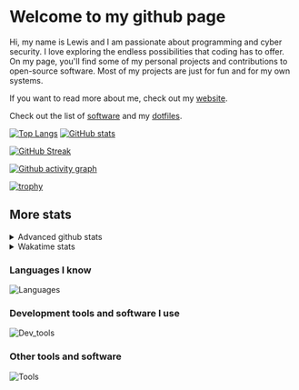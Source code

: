 # Welcome to my github page
Hi, my name is Lewis and I am passionate about programming and cyber security. I love exploring the endless possibilities that coding has to offer. On my page, you'll find some of my personal projects and contributions to open-source software. Most of my projects are just for fun and for my own systems.

If you want to read more about me, check out my [website](https://awesomelewis2007.github.io/).

Check out the list of [software](https://github.com/awesomelewis2007/awesomelewis2007/blob/master/software.md) and my [dotfiles](https://github.com/awesomelewis2007/dotfiles).



[![Top Langs](https://github-readme-stats.vercel.app/api/top-langs/?username=awesomelewis2007&hide=html,css,jupyter%20notebook&langs_count=10&layout=compact&theme=transparent&exclude_repo=GPT-code-repository)](https://github.com/anuraghazra/github-readme-stats) [![GitHub stats](https://github-readme-stats.vercel.app/api?username=awesomelewis2007&show_icons=true&theme=transparent)](https://github.com/anuraghazra/github-readme-stats)

[![GitHub Streak](https://streak-stats.demolab.com?user=Awesomelewis2007&theme=transparent)](https://git.io/streak-stats)

[![Github activity graph](https://github-readme-activity-graph.vercel.app/graph?username=awesomelewis2007&theme=github-compact&area=true)](https://github.com/ashutosh00710/github-readme-activity-graph)

[![trophy](https://github-profile-trophy.vercel.app/?username=awesomelewis2007&theme=darkhub)](https://github.com/ryo-ma/github-profile-trophy)

## More stats
<details close>
<summary>Advanced github stats</summary>
<br>
  
![Metrics](https://raw.githubusercontent.com/awesomelewis2007/awesomelewis2007/master/github-metrics.svg)
  
</details>

<details close>
<summary>Wakatime stats</summary>
<br>

<!--START_SECTION:waka-->

```txt
Markdown      42 mins         █████▓░░░░░░░░░░░░░░░░░░░   22.38 %
C++           40 mins         █████▒░░░░░░░░░░░░░░░░░░░   21.62 %
Python        23 mins         ███░░░░░░░░░░░░░░░░░░░░░░   12.34 %
C             13 mins         █▓░░░░░░░░░░░░░░░░░░░░░░░   07.24 %
JSON          11 mins         █▒░░░░░░░░░░░░░░░░░░░░░░░   05.95 %
CSV           8 mins          █░░░░░░░░░░░░░░░░░░░░░░░░   04.59 %
JavaScript    8 mins          █░░░░░░░░░░░░░░░░░░░░░░░░   04.51 %
Text          7 mins          █░░░░░░░░░░░░░░░░░░░░░░░░   03.75 %
HTML          5 mins          ▓░░░░░░░░░░░░░░░░░░░░░░░░   02.81 %
Bash          4 mins          ▓░░░░░░░░░░░░░░░░░░░░░░░░   02.36 %
Rust          3 mins          ▒░░░░░░░░░░░░░░░░░░░░░░░░   01.86 %
Other         2 mins          ▒░░░░░░░░░░░░░░░░░░░░░░░░   01.53 %
TypeScript    2 mins          ▒░░░░░░░░░░░░░░░░░░░░░░░░   01.38 %
Git Config    2 mins          ▒░░░░░░░░░░░░░░░░░░░░░░░░   01.36 %
TSConfig      2 mins          ▒░░░░░░░░░░░░░░░░░░░░░░░░   01.07 %
```

<!--END_SECTION:waka-->
</details>

### Languages I know
![Languages](https://skillicons.dev/icons?i=python,cpp,cs,c,javascript,nodejs,dotnet,bash,css,html,rust)
### Development tools and software I use
![Dev_tools](https://skillicons.dev/icons?i=git,docker,github,googlecloud,vscode,visualstudio,raspberrypi,linux,powershell,replit)
### Other tools and software
![Tools](https://skillicons.dev/icons?i=blender,ps,pr,ai,xd,figma)
